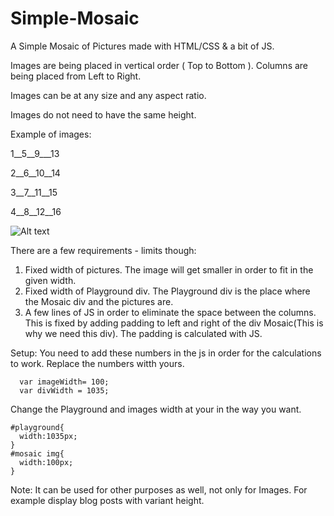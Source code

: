 Simple-Mosaic
=============

A Simple Mosaic of Pictures made with HTML/CSS &amp; a bit of JS.

Images are being placed in vertical order ( Top to Bottom ). Columns are being placed from Left to Right.

Images can be at any size and any aspect ratio.

Images do not need to have the same height.

Example of images:

1__5__9___13

2__6__10__14

3__7__11__15

4__8__12__16

![Alt text](http://s14.postimg.org/yfcdpqpsh/mosaic.jpg "Optional Title")

There are a few requirements - limits though:

1. Fixed width of pictures. The image will get smaller in order to fit in the given width.
2. Fixed width of Playground div. The Playground div is the place where the Mosaic div and the pictures are. 
3. A few lines of JS in order to eliminate the space between the columns. This is fixed by adding padding to left and right of the div Mosaic(This is why we need this div). The padding is calculated with JS.



Setup:
You need to add these numbers in the js in order for the calculations to work. Replace the numbers witth yours.
```
  var imageWidth= 100; 
  var divWidth = 1035; 
```
Change the Playground and images width at your in the way you want.
```
#playground{
  width:1035px;
}
#mosaic img{
  width:100px;
}
```
Note: It can be used for other purposes as well, not only for Images. For example display blog posts with variant height.
